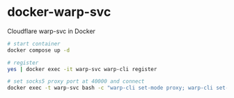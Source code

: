 # docker-warp-svc
Cloudflare warp-svc in Docker

```bash
# start container
docker compose up -d

# register
yes | docker exec -it warp-svc warp-cli register

# set socks5 proxy port at 40000 and connect
docker exec -t warp-svc bash -c "warp-cli set-mode proxy; warp-cli set-proxy-port 40000; warp-cli connect"
```
